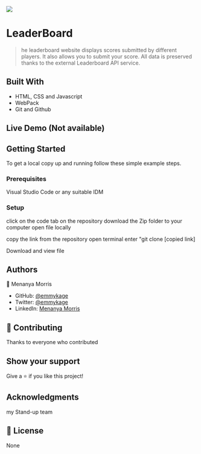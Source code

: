 ![](https://img.shields.io/badge/Microverse-blueviolet)

# LeaderBoard

> he leaderboard website displays scores submitted by different players. It also allows you to submit your score. All data is preserved thanks to the external Leaderboard API service.

## Built With

- HTML, CSS and Javascript
- WebPack
- Git and Github



## Live Demo (Not  available)




## Getting Started


To get a local copy up and running follow these simple example steps.

### Prerequisites
   Visual Studio Code or any suitable IDM

### Setup
click on the code tab on the repository
download the Zip folder to your computer 
open file locally

copy the link from the repository
open terminal 
enter "git clone [copied link]

Download and view file



## Authors

👤 Menanya Morris

- GitHub: [@emmykage](https://github.com/emmykage)
- Twitter: [@emmykage](https://twitter.com/emmykage)
- LinkedIn: [Menanya Morris](https://www.linkedin.com/in/morris-menanya-a51985104/)


## 🤝 Contributing
Thanks to everyone who contributed

## Show your support

Give a ⭐️ if you like this project!

## Acknowledgments

my Stand-up team


## 📝 License

None
